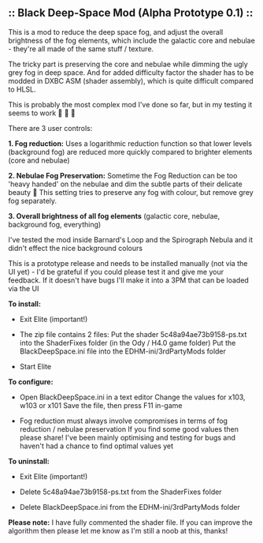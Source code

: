## :: Black Deep-Space Mod (Alpha Prototype 0.1) ::

This is a mod to reduce the deep space fog, and adjust the overall brightness of the fog elements, which include the galactic core and nebulae - they're all made of the same stuff / texture.

The tricky part is preserving the core and nebulae while dimming the ugly grey fog in deep space. And for added difficulty factor the shader has to be modded in DXBC ASM (shader assembly), which is quite difficult compared to HLSL.

This is probably the most complex mod I've done so far, but in my testing it seems to work 🤞 🤞 🤞 

There are 3 user controls:

**1. Fog reduction:** Uses a logarithmic reduction function so that lower levels (background fog) are reduced more quickly compared to brighter elements (core and nebulae)

**2. Nebulae Fog Preservation:** Sometime the Fog Reduction can be too 'heavy handed' on the nebulae and dim the subtle parts of their delicate beauty 🌈  This setting tries to preserve any fog with colour, but remove grey fog separately.

**3. Overall brightness of all fog elements** (galactic core, nebulae, background fog, everything)

I've tested the mod inside Barnard's Loop and the Spirograph Nebula and it didn't effect the nice background colours

This is a prototype release and needs to be installed manually (not via the UI yet) - I'd be grateful if you could please test it and give me your feedback. If it doesn't have bugs I'll make it into a 3PM that can be loaded via the UI

**To install:**

- Exit Elite (important!)

- The zip file contains 2 files:
    Put the shader  5c48a94ae73b9158-ps.txt  into the ShaderFixes folder (in the Ody / H4.0 game folder)
    Put the  BlackDeepSpace.ini  file into the EDHM-ini/3rdPartyMods folder

- Start Elite

**To configure:**

- Open BlackDeepSpace.ini in a text editor
    Change the values for x103, w103 or x101
    Save the file, then press F11 in-game

- Fog reduction must always involve compromises in terms of fog reduction / nebulae preservation
    If you find some good values then please share!
    I've been mainly optimising and testing for bugs and haven't had a chance to find optimal values yet

**To uninstall:**

- Exit Elite (important!)

- Delete 5c48a94ae73b9158-ps.txt  from the ShaderFixes folder
- Delete BlackDeepSpace.ini  from the EDHM-ini/3rdPartyMods folder


**Please note:** I have fully commented the shader file. If you can improve the algorithm then please let me know as I'm still a noob at this, thanks!
